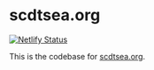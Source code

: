 # scdtsea.org

[![Netlify Status](https://api.netlify.com/api/v1/badges/aa4e0620-1186-450e-92a7-947bfb5363ce/deploy-status)](https://app.netlify.com/sites/scdtsea/deploys)

This is the codebase for [scdtsea.org].


[scdtsea.org]: https://www.scdtsea.org/
